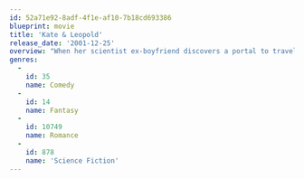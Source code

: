 ```yaml
---
id: 52a71e92-8adf-4f1e-af10-7b18cd693386
blueprint: movie
title: 'Kate & Leopold'
release_date: '2001-12-25'
overview: "When her scientist ex-boyfriend discovers a portal to travel through time -- and brings back a 19th-century nobleman named Leopold to prove it -- a skeptical Kate reluctantly takes responsibility for showing Leopold the 21st century. The more time Kate spends with Leopold, the harder she falls for him. But if he doesn't return to his own time, his absence will forever alter history."
genres:
  -
    id: 35
    name: Comedy
  -
    id: 14
    name: Fantasy
  -
    id: 10749
    name: Romance
  -
    id: 878
    name: 'Science Fiction'
---
```

